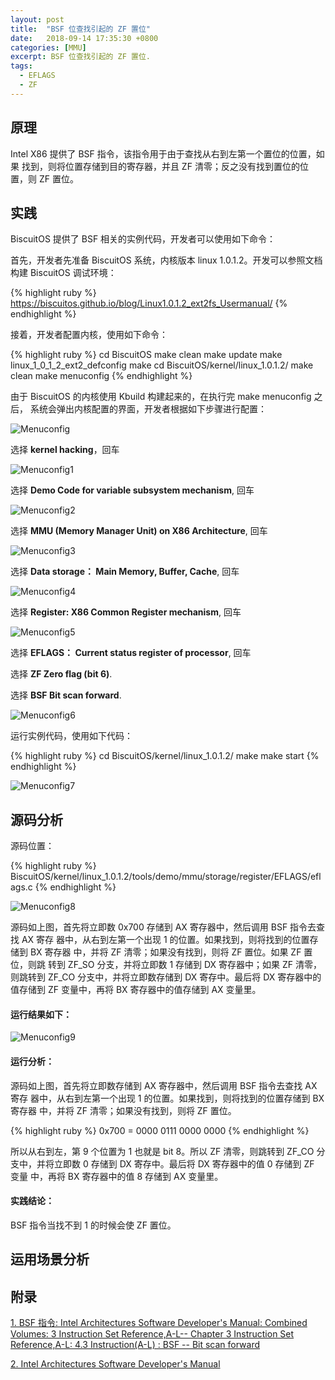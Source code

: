 ```yaml
---
layout: post
title:  "BSF 位查找引起的 ZF 置位"
date:   2018-09-14 17:35:30 +0800
categories: [MMU]
excerpt: BSF 位查找引起的 ZF 置位.
tags:
  - EFLAGS
  - ZF
---
```


## 原理

Intel X86 提供了 BSF 指令，该指令用于由于查找从右到左第一个置位的位置，如果
找到，则将位置存储到目的寄存器，并且 ZF 清零；反之没有找到置位的位置，则 ZF 
置位。

## 实践

BiscuitOS 提供了 BSF 相关的实例代码，开发者可以使用如下命令：

首先，开发者先准备 BiscuitOS 系统，内核版本 linux 1.0.1.2。开发可以参照文档
构建 BiscuitOS 调试环境：

{% highlight ruby %}
https://biscuitos.github.io/blog/Linux1.0.1.2_ext2fs_Usermanual/
{% endhighlight %}


接着，开发者配置内核，使用如下命令：

{% highlight ruby %}
cd BiscuitOS
make clean
make update
make linux_1_0_1_2_ext2_defconfig
make
cd BiscuitOS/kernel/linux_1.0.1.2/
make clean
make menuconfig
{% endhighlight %}

由于 BiscuitOS 的内核使用 Kbuild 构建起来的，在执行完 make menuconfig 之后，
系统会弹出内核配置的界面，开发者根据如下步骤进行配置：

![Menuconfig](https://raw.githubusercontent.com/EmulateSpace/PictureSet/master/BiscuitOS/kernel/MMU000003.png)

选择 **kernel hacking**，回车

![Menuconfig1](https://raw.githubusercontent.com/EmulateSpace/PictureSet/master/BiscuitOS/kernel/MMU000004.png)

选择 **Demo Code for variable subsystem mechanism**, 回车

![Menuconfig2](https://raw.githubusercontent.com/EmulateSpace/PictureSet/master/BiscuitOS/kernel/MMU000005.png)

选择 **MMU (Memory Manager Unit) on X86 Architecture**, 回车

![Menuconfig3](https://raw.githubusercontent.com/EmulateSpace/PictureSet/master/BiscuitOS/kernel/MMU000006.png)

选择 **Data storage： Main  Memory, Buffer, Cache**, 回车

![Menuconfig4](https://raw.githubusercontent.com/EmulateSpace/PictureSet/master/BiscuitOS/kernel/MMU000007.png)

选择 **Register: X86 Common Register mechanism**, 回车

![Menuconfig5](https://raw.githubusercontent.com/EmulateSpace/PictureSet/master/BiscuitOS/kernel/MMU000008.png)

选择 **EFLAGS： Current status register of processor**, 回车

选择 **ZF Zero flag (bit 6)**.

选择 **BSF    Bit scan forward**.

![Menuconfig6](https://raw.githubusercontent.com/EmulateSpace/PictureSet/master/BiscuitOS/kernel/MMU000306.png)

运行实例代码，使用如下代码：

{% highlight ruby %}
cd BiscuitOS/kernel/linux_1.0.1.2/
make 
make start
{% endhighlight %}

![Menuconfig7](https://raw.githubusercontent.com/EmulateSpace/PictureSet/master/BiscuitOS/kernel/MMU000307.png)

## 源码分析

源码位置：

{% highlight ruby %}
BiscuitOS/kernel/linux_1.0.1.2/tools/demo/mmu/storage/register/EFLAGS/eflags.c
{% endhighlight %}

![Menuconfig8](https://raw.githubusercontent.com/EmulateSpace/PictureSet/master/BiscuitOS/kernel/MMU000308.png)

源码如上图，首先将立即数 0x700 存储到 AX 寄存器中，然后调用 BSF 指令去查找 
AX 寄存 器中，从右到左第一个出现 1 的位置。如果找到，则将找到的位置存储到 
BX 寄存器 中，并将 ZF 清零；如果没有找到，则将 ZF 置位。如果 ZF 置位，则跳
转到 ZF_SO 分支，并将立即数 1 存储到 DX 寄存器中；如果 ZF 清零，则跳转到 
ZF_CO 分支中，并将立即数存储到 DX 寄存中。最后将 DX 寄存器中的值存储到 ZF 
变量中，再将 BX 寄存器中的值存储到 AX 变量里。

#### 运行结果如下：

![Menuconfig9](https://raw.githubusercontent.com/EmulateSpace/PictureSet/master/BiscuitOS/kernel/MMU000309.png)

#### 运行分析：

源码如上图，首先将立即数存储到 AX 寄存器中，然后调用 BSF 指令去查找 AX 寄存
器中，从右到左第一个出现 1 的位置。如果找到，则将找到的位置存储到 BX 寄存器
中，并将 ZF 清零；如果没有找到，则将 ZF 置位。

{% highlight ruby %}
0x700 = 0000 0111 0000 0000 
{% endhighlight %}

所以从右到左，第 9 个位置为 1 也就是 bit 8。所以 ZF 清零，则跳转到 ZF_CO 分
支中，并将立即数 0 存储到 DX 寄存中。最后将 DX 寄存器中的值 0 存储到 ZF 变量
中，再将 BX 寄存器中的值 8 存储到 AX 变量里。

#### 实践结论：

BSF 指令当找不到 1 的时候会使 ZF 置位。

## 运用场景分析

## 附录

[1. BSF 指令: Intel Architectures Software Developer's Manual: Combined Volumes: 3 Instruction Set Reference,A-L-- Chapter 3 Instruction Set Reference,A-L: 4.3 Instruction(A-L) : BSF -- Bit scan forward](https://software.intel.com/en-us/articles/intel-sdm)

[2. Intel Architectures Software Developer's Manual](https://github.com/BiscuitOS/Documentation/blob/master/Datasheet/Intel-IA32_DevelopmentManual.pdf)
